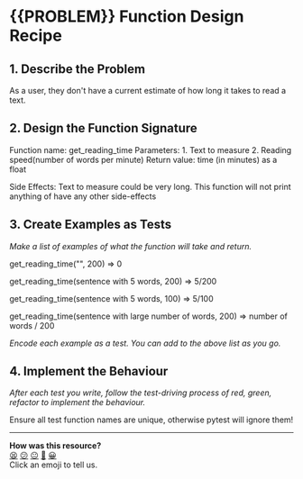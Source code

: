 # {{PROBLEM}} Function Design Recipe

## 1. Describe the Problem

As a user, they don't have a current estimate of how long it takes to read a text.

## 2. Design the Function Signature

Function name: get_reading_time
Parameters: 1. Text to measure 2. Reading speed(number of words per minute)
Return value: time (in minutes) as a float

Side Effects:
Text to measure could be very long.
This function will not print anything of have any other side-effects


## 3. Create Examples as Tests

_Make a list of examples of what the function will take and return._

get_reading_time("", 200) => 0

get_reading_time(sentence with 5 words, 200) => 5/200 

get_reading_time(sentence with 5 words, 100) => 5/100

get_reading_time(sentence with large number of words, 200) => number of words / 200

_Encode each example as a test. You can add to the above list as you go._

## 4. Implement the Behaviour

_After each test you write, follow the test-driving process of red, green, refactor to implement the behaviour._

Ensure all test function names are unique, otherwise pytest will ignore them!


<!-- BEGIN GENERATED SECTION DO NOT EDIT -->

---

**How was this resource?**  
[😫](https://airtable.com/shrUJ3t7KLMqVRFKR?prefill_Repository=makersacademy%2Fgolden-square-in-python&prefill_File=resources%2Fsingle_function_recipe_template.md&prefill_Sentiment=😫) [😕](https://airtable.com/shrUJ3t7KLMqVRFKR?prefill_Repository=makersacademy%2Fgolden-square-in-python&prefill_File=resources%2Fsingle_function_recipe_template.md&prefill_Sentiment=😕) [😐](https://airtable.com/shrUJ3t7KLMqVRFKR?prefill_Repository=makersacademy%2Fgolden-square-in-python&prefill_File=resources%2Fsingle_function_recipe_template.md&prefill_Sentiment=😐) [🙂](https://airtable.com/shrUJ3t7KLMqVRFKR?prefill_Repository=makersacademy%2Fgolden-square-in-python&prefill_File=resources%2Fsingle_function_recipe_template.md&prefill_Sentiment=🙂) [😀](https://airtable.com/shrUJ3t7KLMqVRFKR?prefill_Repository=makersacademy%2Fgolden-square-in-python&prefill_File=resources%2Fsingle_function_recipe_template.md&prefill_Sentiment=😀)  
Click an emoji to tell us.

<!-- END GENERATED SECTION DO NOT EDIT -->